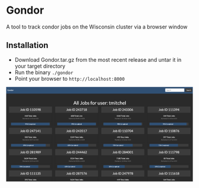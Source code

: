 # Gondor
A tool to track condor jobs on the Wisconsin cluster via a browser window

## Installation
 - Download Gondor.tar.gz from the most recent release and untar it in your target directory
 - Run the binary `./gondor`
 - Point your browser to `http://localhost:8000`

![alt text](https://raw.githubusercontent.com/tmitchel/Gondor/master/preview.png)